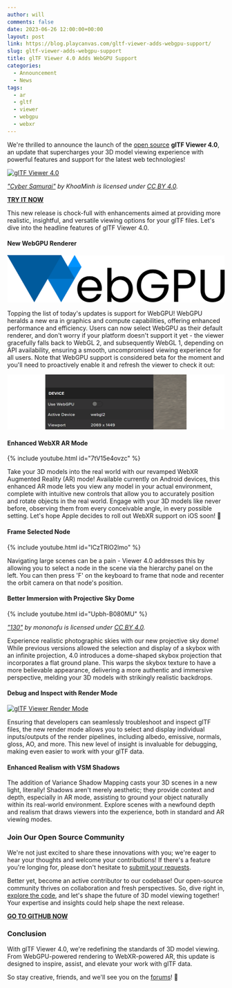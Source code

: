 ```yaml
---
author: will
comments: false
date: 2023-06-26 12:00:00+00:00
layout: post
link: https://blog.playcanvas.com/gltf-viewer-adds-webgpu-support/
slug: gltf-viewer-adds-webgpu-support
title: glTF Viewer 4.0 Adds WebGPU Support
categories:
  - Announcement
  - News
tags:
  - ar
  - gltf
  - viewer
  - webgpu
  - webxr
---
```


We're thrilled to announce the launch of the [open source](https://github.com/playcanvas/model-viewer) **glTF Viewer 4.0**, an update that supercharges your 3D model viewing experience with powerful features and support for the latest web technologies!

[![glTF Viewer 4.0](/assets/media/gltf-viewer-4.png)](/assets/media/gltf-viewer-4.png)

_["Cyber Samurai"](https://skfb.ly/ooZKG) by KhoaMinh is licensed under [CC BY 4.0](https://creativecommons.org/licenses/by/4.0/)._

[**TRY IT NOW**](https://playcanvas.com/viewer?load=https://s3.eu-west-1.amazonaws.com/static.playcanvas.com/models/IridescentDishWithOlives.glb&default&skybox.value=Abandoned%20Tank%20Farm&skybox.background=Projective%20Dome&debug.grid=false&shadowCatcher.enabled=true&default)

This new release is chock-full with enhancements aimed at providing more realistic, insightful, and versatile viewing options for your glTF files. Let's dive into the headline features of glTF Viewer 4.0.

#### New WebGPU Renderer

![WebGPU Logo](/assets/media/webgpu-logo.svg)

Topping the list of today's updates is support for WebGPU! WebGPU heralds a new era in graphics and compute capabilities, offering enhanced performance and efficiency. Users can now select WebGPU as their default renderer, and don't worry if your platform doesn't support it yet - the viewer gracefully falls back to WebGL 2, and subsequently WebGL 1, depending on API availability, ensuring a smooth, uncompromised viewing experience for all users. Note that WebGPU support is considered beta for the moment and you'll need to proactively enable it and refresh the viewer to check it out:

[![Enable WebGPU for glTF Viewer](/assets/media/gltf-viewer-webgpu-toggle.gif)](/assets/media/gltf-viewer-webgpu-toggle.gif)

#### Enhanced WebXR AR Mode

{% include youtube.html id="7tV15e4ovzc" %}

Take your 3D models into the real world with our revamped WebXR Augmented Reality (AR) mode! Available currently on Android devices, this enhanced AR mode lets you view any model in your actual environment, complete with intuitive new controls that allow you to accurately position and rotate objects in the real world. Engage with your 3D models like never before, observing them from every conceivable angle, in every possible setting. Let's hope Apple decides to roll out WebXR support on iOS soon! 🙏

#### Frame Selected Node

{% include youtube.html id="lCzTRlO2lmo" %}

Navigating large scenes can be a pain - Viewer 4.0 addresses this by allowing you to select a node in the scene via the hierarchy panel on the left. You can then press 'F' on the keyboard to frame that node and recenter the orbit camera on that node's position.

#### Better Immersion with Projective Sky Dome

{% include youtube.html id="Upbh-B080MU" %}

_["130"](https://skfb.ly/6R9Ow) by mononofu is licensed under [CC BY 4.0](https://creativecommons.org/licenses/by/4.0/)._

Experience realistic photographic skies with our new projective sky dome! While previous versions allowed the selection and display of a skybox with an infinite projection, 4.0 introduces a dome-shaped skybox projection that incorporates a flat ground plane. This warps the skybox texture to have a more believable appearance, delivering a more authentic and immersive perspective, melding your 3D models with strikingly realistic backdrops.

#### Debug and Inspect with Render Mode

[![glTF Viewer Render Mode](/assets/media/gltf-viewer-render-mode.gif)](/assets/media/gltf-viewer-render-mode.gif)

Ensuring that developers can seamlessly troubleshoot and inspect glTF files, the new render mode allows you to select and display individual inputs/outputs of the render pipelines, including albedo, emissive, normals, gloss, AO, and more. This new level of insight is invaluable for debugging, making even easier to work with your glTF data.

#### Enhanced Realism with VSM Shadows

The addition of Variance Shadow Mapping casts your 3D scenes in a new light, literally! Shadows aren't merely aesthetic; they provide context and depth, especially in AR mode, assisting to ground your object naturally within its real-world environment. Explore scenes with a newfound depth and realism that draws viewers into the experience, both in standard and AR viewing modes.

### Join Our Open Source Community

We're not just excited to share these innovations with you; we're eager to hear your thoughts and welcome your contributions! If there's a feature you're longing for, please don't hesitate to [submit your requests](https://github.com/playcanvas/model-viewer/issues).

Better yet, become an active contributor to our codebase! Our open-source community thrives on collaboration and fresh perspectives. So, dive right in, [explore the code](https://github.com/playcanvas/model-viewer), and let's shape the future of 3D model viewing together! Your expertise and insights could help shape the next release.

[**GO TO GITHUB NOW**](https://github.com/playcanvas/model-viewer)

### Conclusion

With glTF Viewer 4.0, we're redefining the standards of 3D model viewing. From WebGPU-powered rendering to WebXR-powered AR, this update is designed to inspire, assist, and elevate your work with glTF data.

So stay creative, friends, and we'll see you on the [forums](https://forum.playcanvas.com/)! 👋
